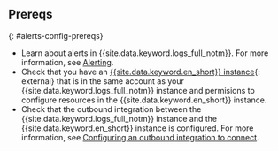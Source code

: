 ## Prereqs
{: #alerts-config-prereqs}

- Learn about alerts in {{site.data.keyword.logs_full_notm}}. For more information, see [Alerting](/docs/cloud-logs?topic=cloud-logs-alerts).
- Check that you have an [{{site.data.keyword.en_short}} instance](/catalog/services/event-notifications){: external} that is in the same account as your {{site.data.keyword.logs_full_notm}} instance and permisions to configure resources in the {{site.data.keyword.en_short}} instance.
- Check that the outbound integration between the {{site.data.keyword.logs_full_notm}} instance and the {{site.data.keyword.en_short}} instance is configured. For more information, see [Configuring an outbound integration to connect](/docs/cloud-logs?topic=cloud-logs-event-notifications-configure).
